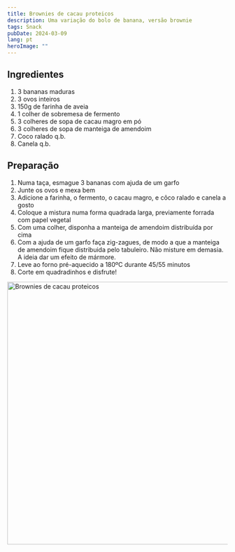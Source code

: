 ```yaml
---
title: Brownies de cacau proteicos
description: Uma variação do bolo de banana, versão brownie
tags: Snack
pubDate: 2024-03-09
lang: pt
heroImage: ""
---
```


## Ingredientes

1. 3 bananas maduras
2. 3 ovos inteiros
3. 150g de farinha de aveia
4. 1 colher de sobremesa de fermento
5. 3 colheres de sopa de cacau magro em pó
6. 3 colheres de sopa de manteiga de amendoim
7. Coco ralado q.b.
8. Canela q.b.


## Preparação

1. Numa taça, esmague 3 bananas com ajuda de um garfo
2. Junte os ovos e mexa bem
3. Adicione a farinha, o fermento, o cacau magro, e côco ralado e canela a gosto
4. Coloque a mistura numa forma quadrada larga, previamente forrada com papel vegetal
6. Com uma colher, disponha a manteiga de amendoim distribuída por cima
7. Com a ajuda de um garfo faça zig-zagues, de modo a que a manteiga de amendoim fique distribuida pelo tabuleiro. Não misture em demasia. A ideia dar um efeito de mármore.
8. Leve ao forno pré-aquecido a 180ºC durante 45/55 minutos
9. Corte em quadradinhos e disfrute!

<img src="" alt="Brownies de cacau proteicos" width="600">

